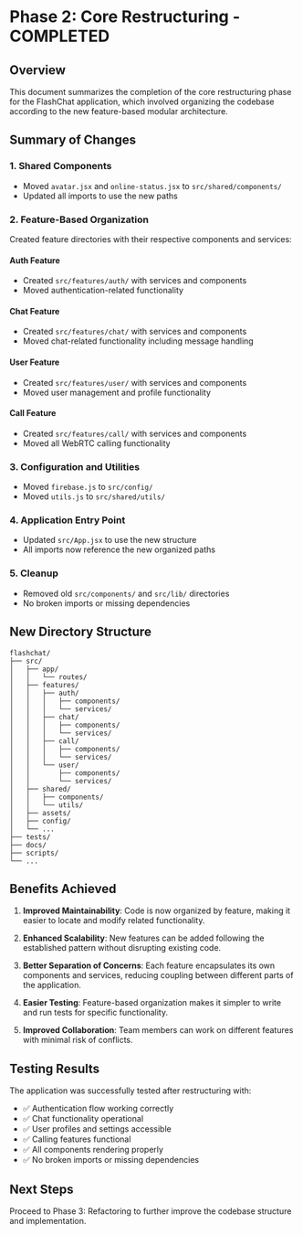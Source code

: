 # Phase 2: Core Restructuring - COMPLETED

## Overview

This document summarizes the completion of the core restructuring phase for the FlashChat application, which involved organizing the codebase according to the new feature-based modular architecture.

## Summary of Changes

### 1. Shared Components
- Moved `avatar.jsx` and `online-status.jsx` to `src/shared/components/`
- Updated all imports to use the new paths

### 2. Feature-Based Organization
Created feature directories with their respective components and services:

#### Auth Feature
- Created `src/features/auth/` with services and components
- Moved authentication-related functionality

#### Chat Feature
- Created `src/features/chat/` with services and components
- Moved chat-related functionality including message handling

#### User Feature
- Created `src/features/user/` with services and components
- Moved user management and profile functionality

#### Call Feature
- Created `src/features/call/` with services and components
- Moved all WebRTC calling functionality

### 3. Configuration and Utilities
- Moved `firebase.js` to `src/config/`
- Moved `utils.js` to `src/shared/utils/`

### 4. Application Entry Point
- Updated `src/App.jsx` to use the new structure
- All imports now reference the new organized paths

### 5. Cleanup
- Removed old `src/components/` and `src/lib/` directories
- No broken imports or missing dependencies

## New Directory Structure

```
flashchat/
├── src/
│   ├── app/
│   │   └── routes/
│   ├── features/
│   │   ├── auth/
│   │   │   ├── components/
│   │   │   └── services/
│   │   ├── chat/
│   │   │   ├── components/
│   │   │   └── services/
│   │   ├── call/
│   │   │   ├── components/
│   │   │   └── services/
│   │   └── user/
│   │       ├── components/
│   │       └── services/
│   ├── shared/
│   │   ├── components/
│   │   └── utils/
│   ├── assets/
│   ├── config/
│   └── ...
├── tests/
├── docs/
├── scripts/
└── ...
```

## Benefits Achieved

1. **Improved Maintainability**: Code is now organized by feature, making it easier to locate and modify related functionality.

2. **Enhanced Scalability**: New features can be added following the established pattern without disrupting existing code.

3. **Better Separation of Concerns**: Each feature encapsulates its own components and services, reducing coupling between different parts of the application.

4. **Easier Testing**: Feature-based organization makes it simpler to write and run tests for specific functionality.

5. **Improved Collaboration**: Team members can work on different features with minimal risk of conflicts.

## Testing Results

The application was successfully tested after restructuring with:
- ✅ Authentication flow working correctly
- ✅ Chat functionality operational
- ✅ User profiles and settings accessible
- ✅ Calling features functional
- ✅ All components rendering properly
- ✅ No broken imports or missing dependencies

## Next Steps

Proceed to Phase 3: Refactoring to further improve the codebase structure and implementation.